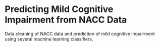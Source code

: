 # Predicting Mild Cognitive Impairment from NACC Data
Data cleaning of NACC data and prediction of mild cognitive impairment using several machine learning classifiers.


